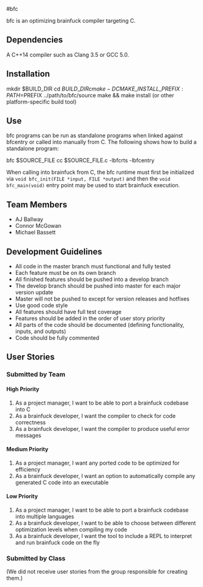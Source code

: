 #bfc

bfc is an optimizing brainfuck compiler targeting C.

## Dependencies

A C++14 compiler such as Clang 3.5 or GCC 5.0.

## Installation

mkdir $BUILD\_DIR
cd $BUILD\_DIR
cmake -DCMAKE\_INSTALL\_PREFIX:PATH=$PREFIX ../path/to/bfc/source
make && make install (or other platform-specific build tool)

## Use

bfc programs can be run as standalone programs when linked against bfcentry
or called into manually from C. The following shows how to build a
standalone program:

bfc $SOURCE\_FILE
cc $SOURCE\_FILE.c -lbfcrts -lbfcentry

When calling into brainfuck from C, the bfc runtime must first be
initialized via `void bfc_init(FILE *input, FILE *output)` and then the
`void bfc_main(void)` entry point may be used to start brainfuck execution.

## Team Members
- AJ Ballway
- Connor McGowan
- Michael Bassett

## Development Guidelines
- All code in the master branch must functional and fully tested
- Each feature must be on its own branch
- All finished features should be pushed into a develop branch
- The develop branch should be pushed into master for each major version update
- Master will not be pushed to except for version releases and hotfixes
- Use good code style
- All features should have full test coverage
- Features should be added in the order of user story priority
- All parts of the code should be documented (defining functionality, inputs, and outputs)
- Code should be fully commented

## User Stories

### Submitted by Team

#### High Priority
1. As a project manager, I want to be able to port a brainfuck codebase into C
2. As a brainfuck developer, I want the compiler to check for code correctness
3. As a brainfuck developer, I want the compiler to produce useful error messages

#### Medium Priority
1. As a project manager, I want any ported code to be optimized for efficiency
2. As a brainfuck developer, I want an option to automatically compile any generated C code into an executable

#### Low Priority
1. As a project manager, I want to be able to port a brainfuck codebase into multiple languages
2. As a brainfuck developer, I want to be able to choose between different optimization levels when compiling my code
3. As a brainfuck developer, I want the tool to include a REPL to interpret and run brainfuck code on the fly

### Submitted by Class
(We did not receive user stories from the group responsible for creating them.)

